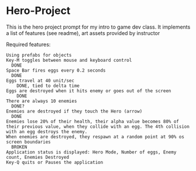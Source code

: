 # Hero-Project
This is the hero project prompt for my intro to game dev class. It implements a list of features (see readme), art assets provided by instructor


Required features:

    Using prefabs for objects
    Key-M toggles between mouse and keyboard control
      DONE
    Space Bar fires eggs every 0.2 seconds
      DONE
    Eggs travel at 40 unit/sec
        DONE, tied to delta time
    Eggs are destroyed when it hits enemy or goes out of the screen
        DONE
    There are always 10 enemies
      DONE?
    Enemies are destroyed if they touch the Hero (arrow)
      DONE
    Enemies lose 20% of their health, their alpha value becomes 80% of their previous value, when they collide with an egg. The 4th collision with an egg destroys the enemy. 
    When enemies are destroyed, they respawn at a random point at 90% os screen boundaries
      BROKEN
    Application status is displayed: Hero Mode, Number of eggs, Enemy count, Enemies Destroyed
    Key-Q quits or Pauses the application
